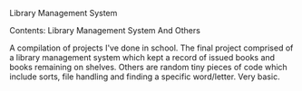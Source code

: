 Library Management System

Contents: Library Management System And Others

A compilation of projects I've done in school. The final project comprised of a library management system which kept a record of issued books and books remaining on shelves. Others are random tiny pieces of code which include sorts, file handling and finding a specific word/letter. Very basic.
